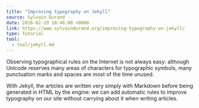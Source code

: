 ```yaml
---
title: "Improving typography on Jekyll"
source: Sylvain Durand
date: 2016-02-29 18:46:00 +0000
link: https://www.sylvaindurand.org/improving-typography-on-jekyll/
type: Tutorial
tool:
  - tool/jekyll.md
---
```

Observing typographical rules on the Internet is not always easy: although Unicode reserves many areas of characters for typographic symbols, many punctuation marks and spaces are most of the time unused.

With Jekyll, the articles are written very simply with Markdown before being generated in HTML by the engine: we can add automatic rules to improve typography on our site without carrying about it when writing articles.





